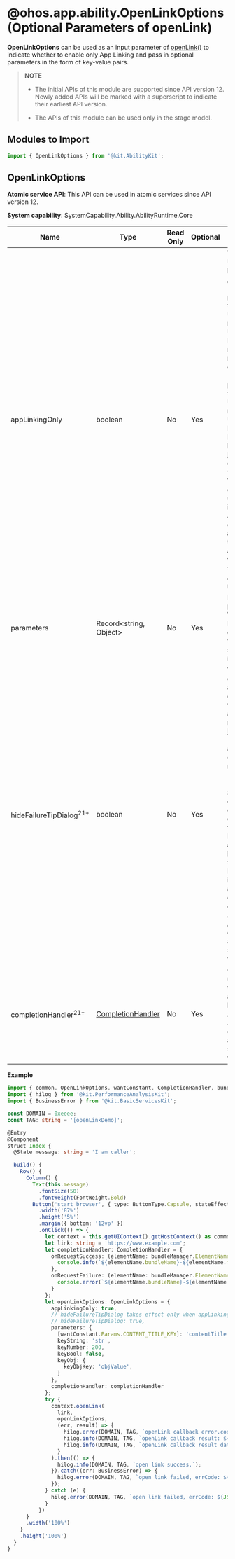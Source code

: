 # @ohos.app.ability.OpenLinkOptions (Optional Parameters of openLink)

<!--Kit: Ability Kit-->
<!--Subsystem: Ability-->
<!--Owner: @hanchen45; @Luobniz21-->
<!--Designer: @ccllee1-->
<!--Tester: @lixueqing513-->
<!--Adviser: @huipeizi-->

**OpenLinkOptions** can be used as an input parameter of [openLink()](js-apis-inner-application-uiAbilityContext.md#openlink12) to indicate whether to enable only App Linking and pass in optional parameters in the form of key-value pairs.

> **NOTE**
>
> - The initial APIs of this module are supported since API version 12. Newly added APIs will be marked with a superscript to indicate their earliest API version.
>
> - The APIs of this module can be used only in the stage model.

## Modules to Import

```ts
import { OpenLinkOptions } from '@kit.AbilityKit';
```

## OpenLinkOptions

**Atomic service API**: This API can be used in atomic services since API version 12.

**System capability**: SystemCapability.Ability.AbilityRuntime.Core

| Name| Type| Read Only| Optional| Description|
| -------- | -------- | -------- | -------- | -------- |
| appLinkingOnly | boolean | No| Yes| Whether the UIAbility must be started using <!--RP1-->[App Linking](../../application-models/app-linking-startup.md)<!--RP1End-->.<br>- If this parameter is set to **true** and no UIAbility matches the URL in App Linking, the result is returned directly.<br>- If this parameter is set to **false** and no UIAbility matches the URL in App Linking, App Linking falls back to [Deep Linking](../../application-models/deep-linking-startup.md). The default value is **false**.<br>When the aa command is used to implicitly start an ability, you can set **--pb appLinkingOnly true** or **--pb appLinkingOnly false** to start the ability in App Linking mode.|
| parameters | Record\<string, Object> | No| Yes| List of parameters in Want.<br>Note: For details about the usage rules, see **parameters** in [want](./js-apis-app-ability-want.md).|
| hideFailureTipDialog<sup>21+</sup> | boolean | No| Yes| Whether to display a "No app available" dialog box when a suitable application is not found using [Deep Linking](../../application-models/deep-linking-startup.md).<br>- **true**: The "No app available" dialog box is not displayed.<br>- **false**: The "No app available" dialog box is displayed. The default value is **false**.<br>Note: If **appLinkingOnly** is set to **true**, the Deep Linking process is not triggered, and this field does not take effect.<br>**Atomic service API**: This API can be used in atomic services since API version 21.|
| completionHandler<sup>21+</sup> | [CompletionHandler](js-apis-app-ability-completionHandler.md#completionhandler) | No| Yes| Operation class used to handle the result of an application launch request.<br>**Atomic service API**: This API can be used in atomic services since API version 21.|

**Example**

  ```ts
  import { common, OpenLinkOptions, wantConstant, CompletionHandler, bundleManager } from '@kit.AbilityKit';
  import { hilog } from '@kit.PerformanceAnalysisKit';
  import { BusinessError } from '@kit.BasicServicesKit';

  const DOMAIN = 0xeeee;
  const TAG: string = '[openLinkDemo]';

  @Entry
  @Component
  struct Index {
    @State message: string = 'I am caller';

    build() {
      Row() {
        Column() {
          Text(this.message)
            .fontSize(50)
            .fontWeight(FontWeight.Bold)
          Button('start browser', { type: ButtonType.Capsule, stateEffect: true })
            .width('87%')
            .height('5%')
            .margin({ bottom: '12vp' })
            .onClick(() => {
              let context = this.getUIContext().getHostContext() as common.UIAbilityContext;
              let link: string = 'https://www.example.com';
              let completionHandler: CompletionHandler = {
                onRequestSuccess: (elementName: bundleManager.ElementName, message: string): void => {
                  console.info(`${elementName.bundleName}-${elementName.moduleName}-${elementName.abilityName} start succeeded: ${message}`);
                },
                onRequestFailure: (elementName: bundleManager.ElementName, message: string): void => {
                  console.error(`${elementName.bundleName}-${elementName.moduleName}-${elementName.abilityName} start failed: ${message}`);
                }
              };
              let openLinkOptions: OpenLinkOptions = {
                appLinkingOnly: true,
                // hideFailureTipDialog takes effect only when appLinkingOnly is set to false.
                // hideFailureTipDialog: true,
                parameters: {
                  [wantConstant.Params.CONTENT_TITLE_KEY]: 'contentTitle',
                  keyString: 'str',
                  keyNumber: 200,
                  keyBool: false,
                  keyObj: {
                    keyObjKey: 'objValue',
                  }
                },
                completionHandler: completionHandler
              };
              try {
                context.openLink(
                  link,
                  openLinkOptions,
                  (err, result) => {
                    hilog.error(DOMAIN, TAG, `openLink callback error.code: ${JSON.stringify(err)}`);
                    hilog.info(DOMAIN, TAG, `openLink callback result: ${JSON.stringify(result.resultCode)}`);
                    hilog.info(DOMAIN, TAG, `openLink callback result data: ${JSON.stringify(result.want)}`);
                  }
                ).then(() => {
                  hilog.info(DOMAIN, TAG, `open link success.`);
                }).catch((err: BusinessError) => {
                  hilog.error(DOMAIN, TAG, `open link failed, errCode: ${JSON.stringify(err.code)}`);
                });
              } catch (e) {
                hilog.error(DOMAIN, TAG, `open link failed, errCode: ${JSON.stringify(e.code)}`);
              }
            })
        }
        .width('100%')
      }
      .height('100%')
    }
  }
  ```
